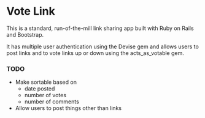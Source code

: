 # Vote Link

This is a standard, run-of-the-mill link sharing app built with Ruby on Rails and Bootstrap. 

It has multiple user authentication using the Devise gem and allows users to post links and to vote links up or down using the acts_as_votable gem.



### TODO
- Make sortable based on
  - date posted
  - number of votes
  - number of comments
- Allow users to post things other than links
